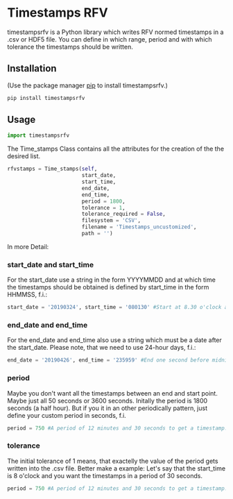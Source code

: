 # Timestamps RFV

timestampsrfv is a Python library which writes RFV normed timestamps in a .csv or HDF5 file. You can define in which range, period and with which tolerance the timestamps should be written.

## Installation

(Use the package manager [pip](https://pip.pypa.io/en/stable/) to install timestampsrfv.)

```bash
pip install timestampsrfv
```

## Usage

```python
import timestampsrfv
```

The Time_stamps Class contains all the attributes for the creation of the the desired list.

```python
rfvstamps = Time_stamps(self,
                        start_date,
                        start_time,
                        end_date,
                        end_time,
                        period = 1800,
                        tolerance = 1,
                        tolerance_required = False,     
                        filesystem = 'CSV',
                        filename = 'Timestamps_uncustomized',
                        path = '')
```
In more Detail:

### start_date and start_time
For the start_date use a string in the form YYYYMMDD and at which time the timestamps should be obtained is defined by start_time in the form HHMMSS, f.i.:
```python
start_date = '20190324', start_time = '080130' #Start at 8.30 o'clock and 30 seconds on March the 24th in the year 2019.
```
### end_date and end_time
For the end_date and end_time also use a string which must be a date after the start_date. Please note, that we need to use 24-hour days, f.i.:
```python
end_date = '20190426', end_time = '235959' #End one second before midnight on April the 26th.
```
### period
Maybe you don't want all the timestamps between an end and start point. Maybe just all 50 seconds or 3600 seconds. Initally the period is 1800 seconds (a half hour). But if you it in an other periodically pattern, just define your custom period in seconds, f.i.

```Python 
period = 750 #A period of 12 minutes and 30 seconds to get a timestamp.
```
### tolerance
The initial tolerance of 1 means, that exactelly the value of the period gets written into the .csv file. Better make a example:
Let's say that the start_time is 8 o'clock and you want the timestamps in a period of 30 seconds.
```Python 
period = 750 #A period of 12 minutes and 30 seconds to get a timestamp.
```
